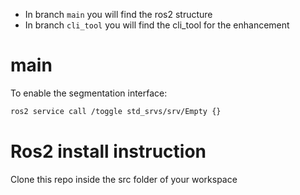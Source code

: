 - In branch `main` you will find the ros2 structure
- In branch `cli_tool` you will find the cli_tool for the enhancement
# main
To enable the segmentation interface:
```bash
ros2 service call /toggle std_srvs/srv/Empty {}
```
# Ros2 install instruction
Clone this repo inside the src folder of your workspace
